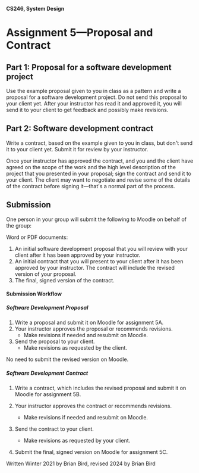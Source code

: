 **CS246, System Design**

# Assignment 5&mdash;Proposal and Contract



## Part 1: Proposal for a software development project

Use the example proposal given to you in class as a pattern and write a proposal for a software development project. Do not send this proposal to your client yet. After your instructor has read it and approved it, you will send it to your client to get feedback and possibly make revisions.

## Part 2: Software development contract

Write a contract, based on the example given to you in class, but don't send it to your client yet. Submit it for review by your instructor.

Once your instructor has approved the contract, and you and the client have agreed on the scope of the work and the high level description of the project that you presented in your proposal; sign the contract and send it to your client. The client may want to negotiate and revise some of the details of the contract before signing it&mdash;that's a normal part of the process.

## Submission

One person in your group will submit the following to Moodle on behalf of the group:

Word or PDF documents:
1. An initial software development proposal that you will review with your client after it has been approved by your instructor.
2. An initial contract that you will present to your client after it has been approved by your instructor.  The contract will include the revised version of your proposal.
3. The final, signed version of the contract.

#### Submission Workflow

##### Software Development Proposal

1. Write a proposal and submit it on Moodle for assignment 5A.
2. Your instructor approves the proposal or recommends revisions.
   - Make revisions if needed and resubmit on Moodle.
3. Send the proposal to your client.
   - Make revisions as requested by the client.

No need to submit the revised version on Moodle.

##### Software Development Contract

1. Write a contract, which includes the revised proposal and submit it on Moodle for assignment 5B.
2. Your instructor approves the contract or recommends revisions.
   - Make revisions if needed and resubmit on Moodle.
3. Send the contract to your client.
   - Make revisions as requested by your client.

4. Submit the final, signed version on Moodle for assignment 5C.



Written Winter 2021 by  Brian Bird, revised 2024 by Brian Bird